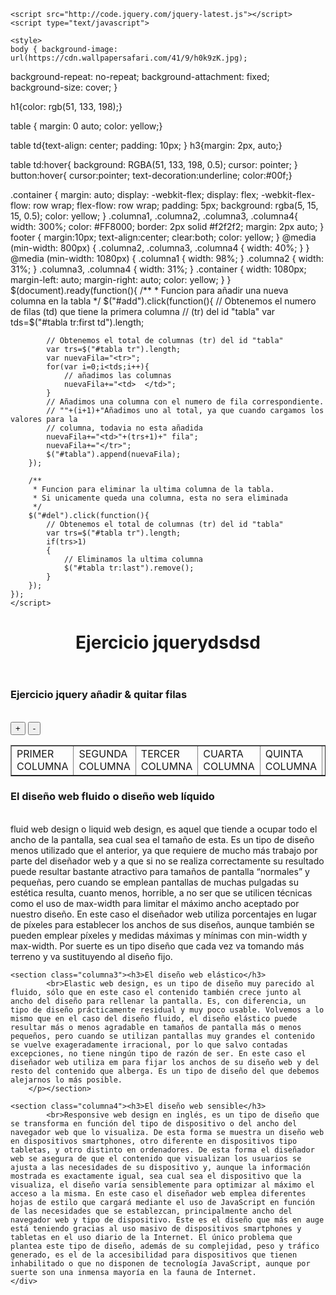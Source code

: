 <!DOCTYPE html>
<html>
<head>
  <title>Mostly Fluid</title>
  <meta charset="utf-8">
	<meta name="viewport" content="width=device-width, initial-scale=1.0" />
  
    <script src="http://code.jquery.com/jquery-latest.js"></script>
    <script type="text/javascript">

    <style>
    body { background-image: url(https://cdn.wallpapersafari.com/41/9/h0k9zK.jpg);
background-repeat: no-repeat;
background-attachment: fixed;
background-size: cover;
}

h1{color: rgb(51, 133, 198);}

table { margin: 0 auto;
color: yellow;}

table td{text-align: center;
  padding: 10px;
}
h3{margin: 2px, auto;}



table td:hover{
  background: RGBA(51, 133, 198, 0.5);
  cursor: pointer;
}
button:hover{ cursor:pointer;
  text-decoration:underline;
  color:#00f;}



.container {
  margin: auto;
  display: -webkit-flex;
  display: flex;
  -webkit-flex-flow: row wrap;
  flex-flow: row wrap;
  padding: 5px;
  background: rgba(5, 15, 15, 0.5);
  color: yellow;
}
.columna1,
.columna2,
.columna3,
.columna4{
  width: 300%;
  color: #FF8000;
  border: 2px solid #f2f2f2;
  margin: 2px auto;
}
footer {
		margin:10px;
		text-align:center;
		clear:both;
    color: yellow;
  }
@media (min-width: 800px) {
  .columna2,
  .columna3,
  .columna4 {
    width: 40%;
  }
}
@media (min-width: 1080px) {
  .columna1 { width: 98%; }
  .columna2 { width: 31%; }
  .columna3,
  .columna4 {
    width: 31%;
  }
  .container {
    width: 1080px;
    margin-left: auto;
    margin-right: auto;
    color: yellow;
  }
}
</style>
    $(document).ready(function(){
        /**
         * Funcion para añadir una nueva columna en la tabla
         */
        $("#add").click(function(){
            // Obtenemos el numero de filas (td) que tiene la primera columna
            // (tr) del id "tabla"
            var tds=$("#tabla tr:first td").length;

            // Obtenemos el total de columnas (tr) del id "tabla"
            var trs=$("#tabla tr").length;
            var nuevaFila="<tr>";
            for(var i=0;i<tds;i++){
                // añadimos las columnas
                nuevaFila+="<td>  </td>";
            }
            // Añadimos una columna con el numero de fila correspondiente.
            // ""+(i+1)+"Añadimos uno al total, ya que cuando cargamos los valores para la
            // columna, todavia no esta añadida
            nuevaFila+="<td>"+(trs+1)+" fila";
            nuevaFila+="</tr>";
            $("#tabla").append(nuevaFila);
        });

        /**
         * Funcion para eliminar la ultima columna de la tabla.
         * Si unicamente queda una columna, esta no sera eliminada
         */
        $("#del").click(function(){
            // Obtenemos el total de columnas (tr) del id "tabla"
            var trs=$("#tabla tr").length;
            if(trs>1)
            {
                // Eliminamos la ultima columna
                $("#tabla tr:last").remove();
            }
        });
    });
    </script>


</head>

<body>
  <header>
  <h1>Ejercicio jquerydsdsd</h1>
  </header>

  <div class="container">

  <section class="columna1"><h3>Ejercicio jquery añadir & quitar filas</h3>
    <br>
    <button id="add">+</button>
    <button id="del">-</button>
    <table id="tabla" border=1>
        <tr>
            <td>PRIMER COLUMNA</td>
            <td>SEGUNDA COLUMNA</td>
            <td>TERCER COLUMNA</td>
            <td>CUARTA COLUMNA</td>
            <td>QUINTA COLUMNA</td>
            <td>SEXTA COLUMNA</td>
            <td>SEPTIMA COLUMNA</td>
            <!-- podemos añadir tantas columnas como deseemos -->
            <!--<td>tercera columna</td>-->
        </tr>
    </table>
  </p></section>

  <section class="columna2"><h3>El diseño web fluido o diseño web líquido</h3>
    <br>fluid web design o liquid web design, es aquel que tiende a ocupar todo el ancho de la pantalla, sea cual sea el tamaño de esta. Es un tipo de diseño menos utilizado que el anterior, ya que requiere de mucho más trabajo por parte del diseñador web y a que si no se realiza correctamente su resultado puede resultar bastante atractivo para tamaños de pantalla “normales” y pequeñas, pero cuando se emplean pantallas de muchas pulgadas su estética resulta, cuanto menos, horrible, a no ser que se utilicen técnicas como el uso de max-width para limitar el máximo ancho aceptado por nuestro diseño. En este caso el diseñador web utiliza porcentajes en lugar de píxeles para establecer los anchos de sus diseños, aunque también se pueden emplear píxeles y medidas máximas y mínimas con min-width y max-width. Por suerte es un tipo diseño que cada vez va tomando más terreno y va sustituyendo al diseño fijo.
  </p></section>

    <section class="columna3"><h3>El diseño web elástico</h3>
			<br>Elastic web design, es un tipo de diseño muy parecido al fluido, sólo que en este caso el contenido también crece junto al ancho del diseño para rellenar la pantalla. Es, con diferencia, un tipo de diseño prácticamente residual y muy poco usable. Volvemos a lo mismo que en el caso del diseño fluido, el diseño elástico puede resultar más o menos agradable en tamaños de pantalla más o menos pequeños, pero cuando se utilizan pantallas muy grandes el contenido se vuelve exageradamente irracional, por lo que salvo contadas excepciones, no tiene ningún tipo de razón de ser. En este caso el diseñador web utiliza em para fijar los anchos de su diseño web y del resto del contenido que alberga. Es un tipo de diseño del que debemos alejarnos lo más posible.
		</p></section>

    <section class="columna4"><h3>El diseño web sensible</h3>
			<br>Responsive web design en inglés, es un tipo de diseño que se transforma en función del tipo de dispositivo o del ancho del navegador web que lo visualiza. De esta forma se muestra un diseño web en dispositivos smartphones, otro diferente en dispositivos tipo tabletas, y otro distinto en ordenadores. De esta forma el diseñador web se asegura de que el contenido que visualizan los usuarios se ajusta a las necesidades de su dispositivo y, aunque la información mostrada es exactamente igual, sea cual sea el dispositivo que la visualiza, el diseño varía sensiblemente para optimizar al máximo el acceso a la misma. En este caso el diseñador web emplea diferentes hojas de estilo que cargará mediante el uso de JavaScript en función de las necesidades que se establezcan, principalmente ancho del navegador web y tipo de dispositivo. Este es el diseño que más en auge está teniendo gracias al uso masivo de dispositivos smartphones y tabletas en el uso diario de la Internet. El único problema que plantea este tipo de diseño, además de su complejidad, peso y tráfico generado, es el de la accesibilidad para dispositivos que tienen inhabilitado o que no disponen de tecnología JavaScript, aunque por suerte son una inmensa mayoría en la fauna de Internet.
    </div>
</body>
</html>
